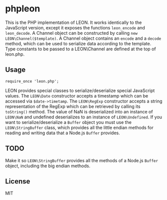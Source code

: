 # phpleon
This is the PHP implementation of LEON. It works identically to the JavaScript version, except it exposes the functions `leon_encode` and `leon_decode`. A Channel object can be constructed by calling `new LEON\Channel($template)`. A Channel object contains an `encode` and a `decode` method, which can be used to serialize data according to the template. Type constants to be passed to a LEON\Channel are defined at the top of leon.php.

## Usage

```
require_once 'leon.php';
```

LEON provides special classes to serialize/deserialize special JavaScript values. The `LEON\Date` constructor accepts a timestamp which can be accessed via `$date->timetamp`. The `LEON\RegExp` constructor accepts a string representation of the RegExp which can be retrieved by calling its `toString()` method. The value of NaN is deserialized into an instance of `LEON\NaN` and undefined deserializes to an instance of `LEON\Undefined`. If you want to serialize/deserialize a `Buffer` object you must use the `LEON\StringBuffer` class, which provides all the little endian methods for reading and writing data that a Node.js `Buffer` provides.

## TODO
Make it so `LEON\StringBuffer` provides all the methods of a Node.js `Buffer` object, including the big endian methods.

## License
MIT
